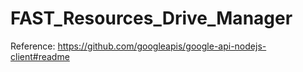 # FAST_Resources_Drive_Manager

Reference: https://github.com/googleapis/google-api-nodejs-client#readme
